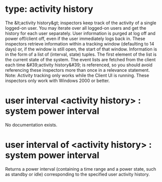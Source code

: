 # type: activity history

The &amp;lt;activity history&amp;gt; inspectors keep track of the activity of a single logged-on user. You may iterate over all logged-on users and get the history for each user separately. User information is purged at log off and power off/client off, even if the user immediately logs back in. These inspectors retrieve information within a tracking window (defaulting to 14 days) or, if the window is still open, the start of that window. Information is in the form of a list of (interval, state) tuples. The first element of the list is the current state of the system. The event lists are fetched from the client each time &amp;#39;activity history&amp;#39; is referenced, so you should avoid referencing these inspectors more than once in a relevance statement. Note: Activity tracking only works while the Client UI is running. These inspectors only work with Windows 2000 or better.

# user interval &lt;activity history&gt; : system power interval

No documentation exists.

# user interval of &lt;activity history&gt; : system power interval

Returns a power interval (containing a time range and a power state, such as standby or idle) corresponding to the specified user activity history.
